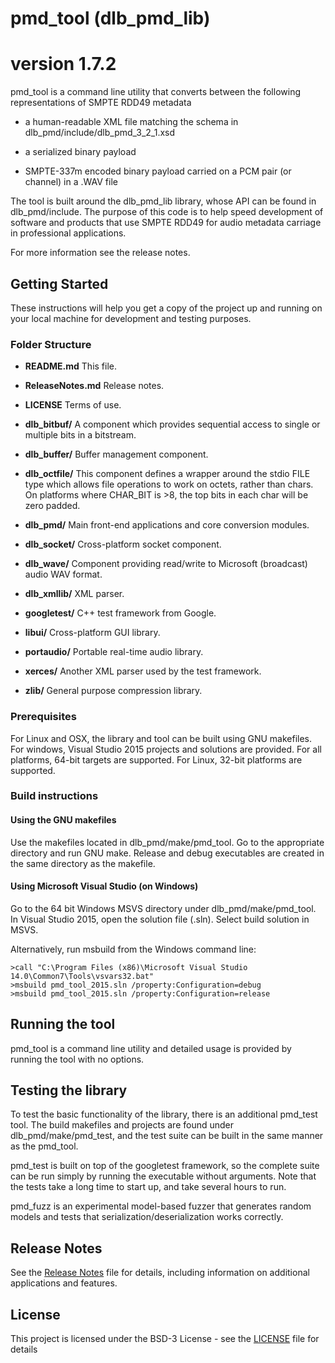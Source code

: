 # pmd_tool (dlb_pmd_lib)
# version 1.7.2

pmd_tool is a command line utility that converts between
the following representations of SMPTE RDD49 metadata

 - a human-readable XML file matching the schema in
   dlb_pmd/include/dlb_pmd_3_2_1.xsd

 - a serialized binary payload

 - SMPTE-337m encoded binary payload carried on a PCM pair (or
   channel) in a .WAV file

The tool is built around the dlb_pmd_lib library, whose API can be
found in dlb_pmd/include. The purpose of this code is to help speed
development of software and products that use SMPTE RDD49 for audio
metadata carriage in professional applications. 

For more information see the release notes.

## Getting Started

These instructions will help you get a copy of the project up and
running on your local machine for development and testing purposes.

### Folder Structure

- **README.md** This file.

- **ReleaseNotes.md** Release notes.

- **LICENSE** Terms of use.

- **dlb_bitbuf/** A component which provides sequential access
  to single or multiple bits in a bitstream.

- **dlb_buffer/** Buffer management component.

- **dlb_octfile/** This component defines a wrapper around the stdio
  FILE type which allows file operations to work on octets, rather than chars.
  On platforms where CHAR_BIT is >8, the top bits in each char will be zero padded.

- **dlb_pmd/** Main front-end applications and core conversion modules.

- **dlb_socket/** Cross-platform socket component.

- **dlb_wave/** Component providing read/write to Microsoft (broadcast) audio WAV format.

- **dlb_xmllib/** XML parser.

- **googletest/** C++ test framework from Google.

- **libui/** Cross-platform GUI library.

- **portaudio/** Portable real-time audio library.

- **xerces/** Another XML parser used by the test framework.

- **zlib/** General purpose compression library.


### Prerequisites

For Linux and OSX, the library and tool can be built using GNU
makefiles. For windows, Visual Studio 2015 projects and solutions
are provided. For all platforms, 64-bit targets are supported.
For Linux, 32-bit platforms are supported.

### Build instructions

#### Using the GNU makefiles

Use the makefiles located in dlb_pmd/make/pmd_tool. Go to the
appropriate directory and run GNU make. Release and debug executables
are created in the same directory as the makefile.

#### Using Microsoft Visual Studio (on Windows)

Go to the 64 bit Windows MSVS directory under dlb_pmd/make/pmd_tool.
In Visual Studio 2015, open the solution file (.sln).  Select build solution
in MSVS.

Alternatively, run msbuild from the Windows command line:

```
>call "C:\Program Files (x86)\Microsoft Visual Studio 14.0\Common7\Tools\vsvars32.bat"
>msbuild pmd_tool_2015.sln /property:Configuration=debug
>msbuild pmd_tool_2015.sln /property:Configuration=release
```

## Running the tool

pmd_tool is a command line utility and detailed usage is provided by
running the tool with no options.

## Testing the library

To test the basic functionality of the library, there is an additional
pmd_test tool. The build makefiles and projects are found under
dlb_pmd/make/pmd_test, and the test suite can be built in the same
manner as the pmd_tool.

pmd_test is built on top of the googletest framework, so the complete
suite can be run simply by running the executable without arguments.
Note that the tests take a long time to start up, and take several
hours to run.

pmd_fuzz is an experimental model-based fuzzer that generates random
models and tests that serialization/deserialization works correctly.


## Release Notes

See the [Release Notes](ReleaseNotes.md) file for details, including
information on additional applications and features.

## License

This project is licensed under the BSD-3 License - see the
[LICENSE](LICENSE) file for details

